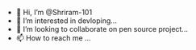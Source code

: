- 👋 Hi, I’m @Shriram-101
- 👀 I’m interested in devloping...
- 💞️ I’m looking to collaborate on pen source project...
- 📫 How to reach me ...

<!---
Shriram-101/Shriram-101 is a ✨ special ✨ repository because its `README.md` (this file) appears on your GitHub profile.
You can click the Preview link to take a look at your changes.
--->
